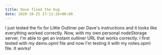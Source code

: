 ```yaml
---
title: Dave fixed the bug
date: 2020-10-25 17:11:26+00:00
---
```


I just tested the fix for Little Outliner per Dave's instructions and it looks like everything worked correctly. Now, with my own personal nodeStorage server, I'm able to get an instant outliner URL that works correctly. I first tested with my demo.opml file and now I'm testing it with my notes.opml file. It works!

